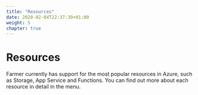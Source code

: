 ```yaml
---
title: "Resources"
date: 2020-02-04T22:37:39+01:00
weight: 5
chapter: true
---
```


# Resources

Farmer currently has support for the most popular resources in Azure, such as Storage, App Service and Functions. You can find out more about each resource in detail in the menu.